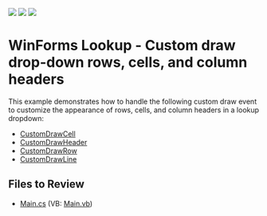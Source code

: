 <!-- default badges list -->
![](https://img.shields.io/endpoint?url=https://codecentral.devexpress.com/api/v1/VersionRange/128620307/16.1.4%2B)
[![](https://img.shields.io/badge/Open_in_DevExpress_Support_Center-FF7200?style=flat-square&logo=DevExpress&logoColor=white)](https://supportcenter.devexpress.com/ticket/details/T373564)
[![](https://img.shields.io/badge/📖_How_to_use_DevExpress_Examples-e9f6fc?style=flat-square)](https://docs.devexpress.com/GeneralInformation/403183)
<!-- default badges end -->

# WinForms Lookup - Custom draw drop-down rows, cells, and column headers

This example demonstrates how to handle the following custom draw event to customize the appearance of rows, cells, and column headers in a lookup dropdown:

* [CustomDrawCell](https://docs.devexpress.com/WindowsForms/DevExpress.XtraEditors.LookUpEdit.CustomDrawCell)
* [CustomDrawHeader](https://docs.devexpress.com/WindowsForms/DevExpress.XtraEditors.LookUpEdit.CustomDrawHeader)
* [CustomDrawRow](https://docs.devexpress.com/WindowsForms/DevExpress.XtraEditors.LookUpEdit.CustomDrawRow)
* [CustomDrawLine](https://docs.devexpress.com/WindowsForms/DevExpress.XtraEditors.LookUpEdit.CustomDrawLine)


## Files to Review

* [Main.cs](./CS/WindowsApplication3/Main.cs) (VB: [Main.vb](./VB/WindowsApplication3/Main.vb))
